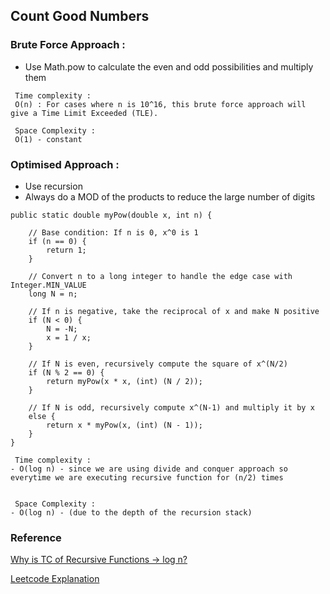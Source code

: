 
## Count Good Numbers

### Brute Force Approach :

* Use Math.pow to calculate the even and odd possibilities and multiply them

``` 
 Time complexity :
 O(n) : For cases where n is 10^16, this brute force approach will give a Time Limit Exceeded (TLE).

 Space Complexity :
 O(1) - constant 
```

### Optimised Approach :

* Use recursion
* Always do a MOD of the products to reduce the large number of digits

``` 
public static double myPow(double x, int n) {

    // Base condition: If n is 0, x^0 is 1
    if (n == 0) {
        return 1;
    }

    // Convert n to a long integer to handle the edge case with Integer.MIN_VALUE
    long N = n;

    // If n is negative, take the reciprocal of x and make N positive
    if (N < 0) {
        N = -N;
        x = 1 / x;
    }

    // If N is even, recursively compute the square of x^(N/2)
    if (N % 2 == 0) {
        return myPow(x * x, (int) (N / 2));
    }

    // If N is odd, recursively compute x^(N-1) and multiply it by x
    else {
        return x * myPow(x, (int) (N - 1));
    }
}
```

``` 
 Time complexity :
- O(log n) - since we are using divide and conquer approach so everytime we are executing recursive function for (n/2) times


 Space Complexity :
- O(log n) - (due to the depth of the recursion stack)
```

### Reference

[Why is TC of Recursive Functions -> log n?](https://stackoverflow.com/questions/13467674/determining-complexity-for-recursive-functions-big-o-notation)

[Leetcode Explanation](https://leetcode.com/problems/count-good-numbers/solutions/1317451/java-step-by-step-clear-explanation-with-pictures-o-logn/)



